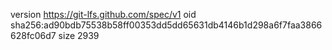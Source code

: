 version https://git-lfs.github.com/spec/v1
oid sha256:ad90bdb75538b58ff00353dd5dd65631db4146b1d298a6f7faa3866628fc06d7
size 2939
